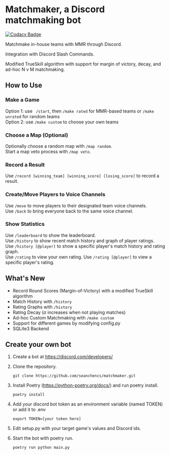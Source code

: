 # Matchmaker, a Discord matchmaking bot

[![Codacy Badge](https://api.codacy.com/project/badge/Grade/93e0557bd829414b99824b19c2cbf844)](https://app.codacy.com/gh/seanchencs/matchmaker?utm_source=github.com&utm_medium=referral&utm_content=seanchencs/matchmaker&utm_campaign=Badge_Grade_Settings)

Matchmake in-house teams with MMR through Discord.

Integration with Discord Slash Commands.

Modified TrueSkill algorithm with support for margin of victory, decay, and ad-hoc N v M matchmaking.

## How to Use

### Make a Game
Option 1: use ``` /start```, then ```/make rated``` for MMR-based teams or ```/make unrated``` for random teams  
Option 2: use ``` /make custom ``` to choose your own teams  

### Choose a Map (Optional)
Optionally choose a random map with ```/map random```.  
Start a map veto process with ```/map veto```.

### Record a Result
Use ```/record [winning_team] [winning_score] [losing_score]``` to record a result.  

### Create/Move Players to Voice Channels
Use ```/move``` to move players to their designated team voice channels.  
Use ```/back``` to bring everyone back to the same voice channel.  

### Show Statistics
Use ```/leaderboard``` to show the leaderboard.  
Use ```/history``` to show recent match history and graph of player ratings.  
Use ```/history [@player]``` to show a specific player's match history and rating graph.  
Use ```/rating``` to view your own rating. Use ```/rating [@player]``` to view a specific player's rating.  

## What's New
* Record Round Scores (Margin-of-Victory) with a modified TrueSkill algorithm
* Match History with ```/history```
* Rating Graphs with ```/history```
* Rating Decay (σ increases when not playing matches)
* Ad-hoc Custom Matchmaking with ```/make custom```
* Support for different games by modifying config.py
* SQLite3 Backend

## Create your own bot
1. Create a bot at https://discord.com/developers/

2. Clone the repository.
    ```
    git clone https://github.com/seanchencs/matchmaker.git
    ```
3. Install Poetry (https://python-poetry.org/docs/) and run poetry install.
    ```
    poetry install
    ```
4. Add your discord bot token as an environment variable (named TOKEN) or add it to .env
   ```
   export TOKEN=[your token here]
   ```
5. Edit setup.py with your target game's values and Discord ids.
6. Start the bot with poetry run.
    ```
    poetry run python main.py
    ``` 